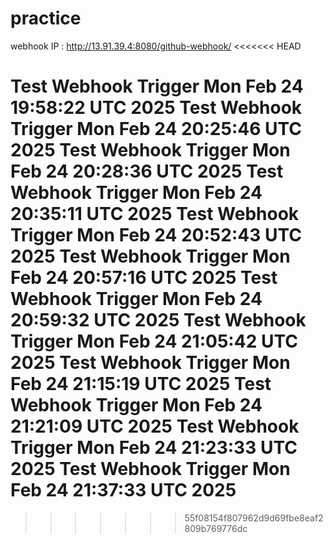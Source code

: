 # practice
webhook IP :  http://13.91.39.4:8080/github-webhook/
<<<<<<< HEAD



Test Webhook Trigger Mon Feb 24 19:58:22 UTC 2025
Test Webhook Trigger Mon Feb 24 20:25:46 UTC 2025
Test Webhook Trigger Mon Feb 24 20:28:36 UTC 2025
Test Webhook Trigger Mon Feb 24 20:35:11 UTC 2025
Test Webhook Trigger Mon Feb 24 20:52:43 UTC 2025
Test Webhook Trigger Mon Feb 24 20:57:16 UTC 2025
Test Webhook Trigger Mon Feb 24 20:59:32 UTC 2025
Test Webhook Trigger Mon Feb 24 21:05:42 UTC 2025
Test Webhook Trigger Mon Feb 24 21:15:19 UTC 2025
Test Webhook Trigger Mon Feb 24 21:21:09 UTC 2025
Test Webhook Trigger Mon Feb 24 21:23:33 UTC 2025
Test Webhook Trigger Mon Feb 24 21:37:33 UTC 2025
=======
>>>>>>> 55f08154f807962d9d69fbe8eaf2809b769776dc
